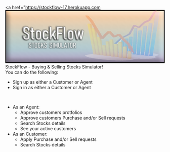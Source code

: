 <a href="https://stockflow-17.herokuapp.com<img src="StockFlow\AgentSignUp\assets\StockFlow Banner.png" alt=""></a><br/>
StockFlow - Buying & Selling Stocks Simulator!<br/>
You can do the following:<br/>

* Sign up as either a Customer or Agent <br/>
* Sign in as either a Customer or Agent <br/>
<br/>

* As an Agent: <br/>
  * Approve customers protfolios <br/>
  * Approve customers Purchase and/or Sell requests <br/>
  * Search Stocks details <br/>
  * See your active customers <br/>
* As an Customer: <br/>
  * Apply Purchase and/or Sell requests <br/>
  * Search Stocks details <br/>
